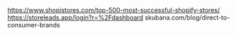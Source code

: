 https://www.shopistores.com/top-500-most-successful-shopify-stores/
https://storeleads.app/login?r=%2Fdashboard
skubana.com/blog/direct-to-consumer-brands

